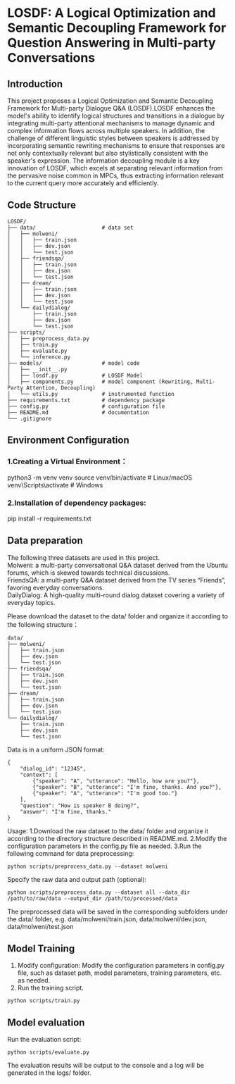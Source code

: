 # LOSDF: A Logical Optimization and Semantic Decoupling Framework for Question Answering in Multi-party Conversations

## Introduction

This project proposes a Logical Optimization and Semantic Decoupling Framework for Multi-party Dialogue Q&A (LOSDF).LOSDF enhances the model's ability to identify logical structures and transitions in a dialogue by integrating multi-party attentional mechanisms to manage dynamic and complex information flows across multiple speakers. In addition, the challenge of different linguistic styles between speakers is addressed by incorporating semantic rewriting mechanisms to ensure that responses are not only contextually relevant but also stylistically consistent with the speaker's expression. The information decoupling module is a key innovation of LOSDF, which excels at separating relevant information from the pervasive noise common in MPCs, thus extracting information relevant to the current query more accurately and efficiently.

## Code Structure
```
LOSDF/
├── data/                     # data set
│   ├── molweni/
│   │   ├── train.json
│   │   ├── dev.json
│   │   └── test.json
│   ├── friendsqa/
│   │   ├── train.json
│   │   ├── dev.json
│   │   └── test.json
│   ├── dream/
│   │   ├── train.json
│   │   ├── dev.json
│   │   └── test.json
│   └── dailydialog/
│       ├── train.json
│       ├── dev.json
│       └── test.json
├── scripts/                  
│   ├── preprocess_data.py    
│   ├── train.py              
│   ├── evaluate.py           
│   └── inference.py          
├── models/                   # model code
│   ├── __init__.py
│   ├── losdf.py              # LOSDF Model
│   ├── components.py         # model component (Rewriting, Multi-Party Attention, Decoupling)
│   └── utils.py              # instrumented function
├── requirements.txt          # dependency package
├── config.py                 # configuration file
├── README.md                 # documentation
└── .gitignore                
```


## Environment Configuration

### 1.Creating a Virtual Environment：
python3 -m venv venv
source venv/bin/activate  # Linux/macOS
venv\Scripts\activate     # Windows

### 2.Installation of dependency packages:
pip install -r requirements.txt

## Data preparation

The following three datasets are used in this project.  
Molweni: a multi-party conversational Q&A dataset derived from the Ubuntu forums, which is skewed towards technical discussions.  
FriendsQA: a multi-party Q&A dataset derived from the TV series “Friends”, favoring everyday conversations.  
DailyDialog: A high-quality multi-round dialog dataset covering a variety of everyday topics.  

Please download the dataset to the data/ folder and organize it according to the following structure：
```
data/
├── molweni/
│   ├── train.json
│   ├── dev.json
│   └── test.json
├── friendsqa/
│   ├── train.json
│   ├── dev.json
│   └── test.json
├── dream/
│   ├── train.json
│   ├── dev.json
│   └── test.json
└── dailydialog/
    ├── train.json
    ├── dev.json
    └── test.json
```
Data is in a uniform JSON format:
```
{
    "dialog_id": "12345",
    "context": [
        {"speaker": "A", "utterance": "Hello, how are you?"},
        {"speaker": "B", "utterance": "I'm fine, thanks. And you?"},
        {"speaker": "A", "utterance": "I'm good too."}
    ],
    "question": "How is speaker B doing?",
    "answer": "I'm fine, thanks."
}
```
Usage:
1.Download the raw dataset to the data/ folder and organize it according to the directory structure described in README.md.
2.Modify the configuration parameters in the config.py file as needed.
3.Run the following command for data preprocessing:
```
python scripts/preprocess_data.py --dataset molweni
```
Specify the raw data and output path (optional):
```
python scripts/preprocess_data.py --dataset all --data_dir /path/to/raw/data --output_dir /path/to/processed/data
```
The preprocessed data will be saved in the corresponding subfolders under the data/ folder, e.g. data/molweni/train.json, data/molweni/dev.json, data/molweni/test.json



## Model Training
1. Modify configuration: Modify the configuration parameters in config.py file, such as dataset path, model parameters, training parameters, etc. as needed.  
2. Run the training script.
```
python scripts/train.py
```

## Model evaluation
Run the evaluation script:
```
python scripts/evaluate.py
```
The evaluation results will be output to the console and a log will be generated in the logs/ folder.
